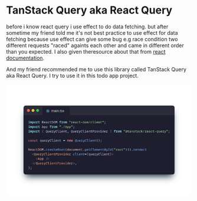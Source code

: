 # TanStack Query aka React Query

before i know react query i use effect to do data fetching. but after sometime my friend told me it's not best practice to use effect for data fetching because use effect can give some bug e.g race condition
two different requests "raced" againts each other and came in different order than you expected. I also given theresource about that from [react documentation](https://react.dev/learn/you-might-not-need-an-effect#fetching-data).

And my friend recommended me to use this library called TanStack Query aka React Query. I try to use it in this todo app project.

![Setup react query](./images/react-query-setup.png "Setup react query")
